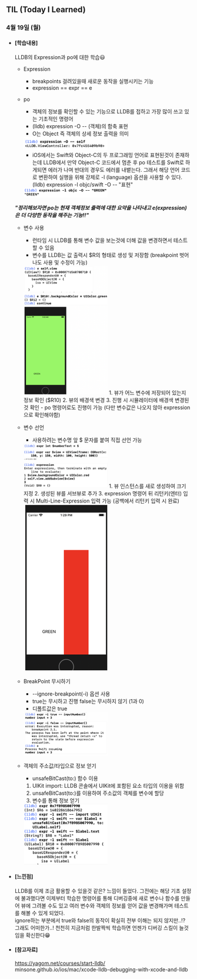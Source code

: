 ## TIL (Today I Learned)

### 4월 19일 (월)

- #### [학습내용]

  LLDB의 Expression과 po에 대한 학습😃

  - Expression
    - breakpoints 걸려있을때 새로운 동작을 실행시키는 기능
    - expression == expr == e

  - po
    - 객체의 정보를 확인할 수 있는 기능으로 LLDB를 접하고 가장 많이 쓰고 있는 기초적인 명령어
    - (lldb) expression -O -- (객체)의 함축 표현
    - O는 Object 즉 객체의 상세 정보 출력을 의미   
    <img src = "https://github.com/GREENOVER/Today-I-Learned/blob/master/Image/lldb_8.png" width="50%" height="50%">       
    
    - iOS에서는 Swift와 Object-C의 두 프로그래밍 언어로 표현된것이 존재하는데 LLDB에서 만약 Object-C 코드에서 멈춘 후 po 테스트를 Swift로 하게되면 에러가 나며 반대의 경우도 에러를 내뱉는다. 그래서 해당 언어 코드로 변환하여 실행을 위해 강제로 -l (language) 옵션을 사용할 수 있다. (lldb) expression -l objc/swift -O -- "표현"      
    <img src = "https://github.com/GREENOVER/Today-I-Learned/blob/master/Image/lldb_9.png" width="50%" height="50%">    
    
  
  **_"정리해보자면 po는 현재 객체정보 출력에 대한 요약을 나타내고 e(expression)은 더 다양한 동작을 해주는 기능!!"_**
  
  - 변수 사용
    - 런타임 시 LLDB를 통해 변수 값을 보는것에 더해 값을 변경하면서 테스트할 수 있음
    - 변수를 LLDB는 값 출력시 $R의 형태로 생성 및 저장함 (breakpoint 벗어나도 사용 및 수정이 가능)   
    <img src = "https://github.com/GREENOVER/Today-I-Learned/blob/master/Image/lldb_10.png" width="50%" height="50%">   
    1. 뷰가 어느 변수에 저장되어 있는지 정보 확인 ($R10)
    2. 뷰의 배경색 변경
    3. 진행 시 시뮬레이터에 배경색 변경된것 확인
    - po 명령어로도 진행이 가능 (다만 변수값은 나오지 않아 expression으로 확인해야함)

  - 변수 선언
    - 사용하려는 변수명 앞 $ 문자를 붙여 직접 선언 가능   
    <img src = "https://github.com/GREENOVER/Today-I-Learned/blob/master/Image/lldb_11.png" width="50%" height="50%">   
    1. 뷰 인스턴스를 새로 생성하여 크기 지정
    2. 생성된 뷰를 서브뷰로 추가
    3. expression 명령어 뒤 리턴키(엔터) 입력 시 Multi-Line-Expression 입력 가능 (공백에서 리턴키 입력 시 완료)   
    <img src = "https://github.com/GREENOVER/Today-I-Learned/blob/master/Image/lldb_12.png" width="50%" height="50%">   
    
  - BreakPoint 무시하기
    - --ignore-breakpoint(-i) 옵션 사용
    - true는 무시하고 진행 false는 무시하지 않기 (1과 0)
    - 디폴트값은 true   
    <img src = "https://github.com/GREENOVER/Today-I-Learned/blob/master/Image/lldb_14.png" width="50%" height="50%">   
    
  - 객체의 주소값/타입으로 정보 얻기
    - unsafeBitCast(to:) 함수 이용
    1. UIKit import: LLDB 콘솔에서 UIKit에 포함된 요소 타입의 이용을 위함
    2. unsafeBitCast(to:)를 이용하여 주소값의 객체를 변수에 할당
    3. 변수를 통해 정보 얻기   
    <img src = "https://github.com/GREENOVER/Today-I-Learned/blob/master/Image/lldb_13.png" width="50%" height="50%">   
  


- #### [느낀점]
  
  LLDB를 이제 조금 활용할 수 있을것 같은? 느낌이 들었다. 그전에는 해당 기초 설정에 불과했다면 이제부터 학습한 명령어를 통해 디버깅중에 새로 변수나 함수를 만들어 뷰에 그려볼 수도 있고 여러 변수와 객체의 정보를 얻어 값을 변경해가며 테스트를 해볼 수 있게 되었다.   
  ignore하는 부분에서 true와 false의 동작이 확실히 전부 이해는 되지 않지만..!? 그래도 어떠한가..! 천천히 지금처럼 한발짝씩 학습하면 언젠가 디버깅 스킬이 늘것임을 확신한다😁    
  
  
  
- #### [참고자료]
  https://yagom.net/courses/start-lldb/   
  minsone.github.io/ios/mac/xcode-lldb-debugging-with-xcode-and-lldb
